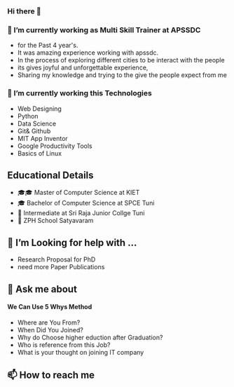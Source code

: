### Hi there 👋

### 🔭 I’m currently working as Multi Skill Trainer at APSSDC
- for the Past 4 year's.
- It was amazing experience working with apssdc. 
- In the process of exploring different cities to be interact with the people 
- its gives joyful and unforgettable experience, 
- Sharing my knowledge and trying to the give the people expect from me

### 🌱 I’m currently working this Technologies
-  Web Designing
- Python 
- Data Science
- Git& Github
- MIT App Inventor
- Google Productivity Tools
- Basics of Linux 
##  Educational Details 
- 🎓🎓  Master of Computer Science at KIET<br>
- 🎓 Bachelor of Computer Science at SPCE Tuni<br>
- 🏫 Intermediate at Sri Raja Junior Collge Tuni <br>
- 🏫 ZPH School Satyavaram <br>

## 🤔 I’m Looking for help with ...
- Research Proposal for PhD
- need more Paper Publications

## 💬 Ask me about
#### We Can Use 5 Whys Method
- Where are You From?
- When Did You Joined?
- Why do Choose higher eduction after Graduation?
- Who is reference from this Job?
- What is your thought on joining IT company

##  📫 How to reach me
